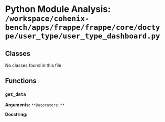 # Python Module Analysis: `/workspace/cohenix-bench/apps/frappe/frappe/core/doctype/user_type/user_type_dashboard.py`

## Classes

No classes found in this file.


## Functions

### `get_data`
**Arguments:** ``
**Decorators:** ``

**Docstring:**
```

```

